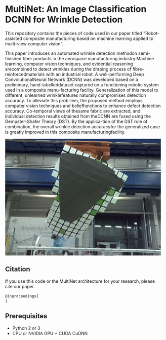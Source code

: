 # MultiNet: An Image Classification DCNN for Wrinkle Detection

This repository contains the pieces of code used in our paper titled "Robot-assisted composite manufacturing based on machine learning applied to multi-view computer vision".

This paper introduces an automated wrinkle detection methodon  semi-finished  fiber  products  in  the  aerospace  manufacturing  industry.Machine learning, computer vision techniques, and evidential reasoning arecombined to detect wrinkles during the draping process of fibre-reinforcedmaterials with an industrial robot. A well-performing Deep ConvolutionalNeural Network (DCNN) was developed based on a preliminary, hand-labelleddataset captured on a functioning robotic system used in a composite manu-facturing facility. Generalization of this model to different, unlearned wrinklefeatures naturally compromises detection accuracy. To alleviate this prob-lem,  the  proposed  method  employs  computer  vision  techniques  and  belieffunctions  to  enhance  defect  detection  accuracy.  Co-temporal  views  of  thesame fabric are extracted, and individual detection results obtained from theDCNN are fused using the Dempster-Shafer Theory (DST). By the applica-tion of the DST rule of combination, the overall wrinkle detection accuracyfor the generalized case is greatly improved in this composite manufacturingfacility.

<p align="center">
    <img src="imgs/Cam_1_Pic_19-07-52.jpg" width="700px"></br>
</p>

## Citation
If you use this code or the MultiNet architecture for your research, please cite our paper.
```
@inproceedings{
}
```

## Prerequisites
- Python 2 or 3
- CPU or NVIDIA GPU + CUDA CuDNN
